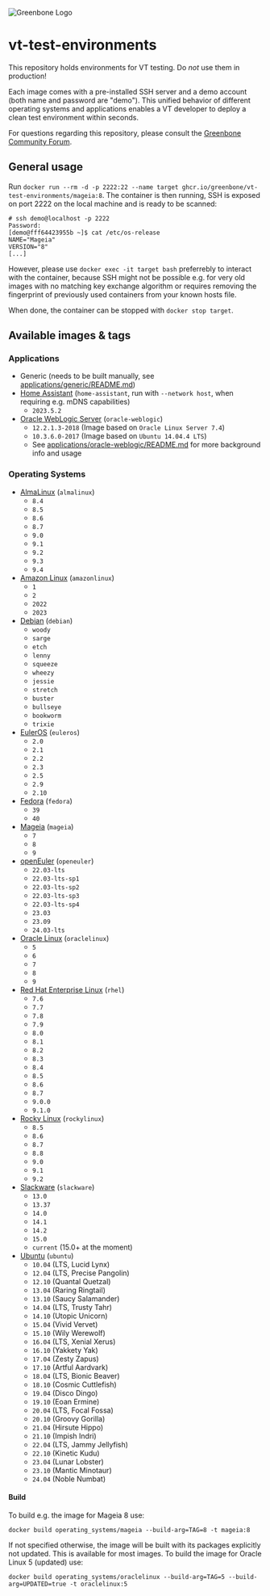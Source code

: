![Greenbone Logo](https://www.greenbone.net/wp-content/uploads/gb_new-logo_horizontal_rgb_small.png)

# vt-test-environments

This repository holds environments for VT testing. Do _not_ use them in production!

Each image comes with a pre-installed SSH server and a demo account (both name and password are "demo"). This unified behavior of different operating systems and applications enables a VT developer to deploy a clean test environment within seconds.

For questions regarding this repository, please consult the [Greenbone Community Forum](https://forum.greenbone.net/).

## General usage

Run `docker run --rm -d -p 2222:22 --name target ghcr.io/greenbone/vt-test-environments/mageia:8`. The container is then running, SSH is exposed on port 2222 on the local machine and is ready to be scanned:

```
# ssh demo@localhost -p 2222
Password: 
[demo@fff64423955b ~]$ cat /etc/os-release 
NAME="Mageia"
VERSION="8"
[...]
```

However, please use `docker exec -it target bash` preferrebly to interact with the container, because SSH might not be possible e.g. for very old images with no matching key exchange algorithm or requires removing the fingerprint of previously used containers from your known hosts file.

When done, the container can be stopped with `docker stop target`.

## Available images & tags

### Applications

- Generic (needs to be built manually, see [applications/generic/README.md](applications/generic/README.md))
- [Home Assistant](https://ghcr.io/greenbone/vt-test-environments/home-assistant) (`home-assistant`, run with `--network host`, when requiring e.g. mDNS capabilities)
  - `2023.5.2`
- [Oracle WebLogic Server](https://ghcr.io/greenbone/vt-test-environments/oracle-weblogic) (`oracle-weblogic`)
  - `12.2.1.3-2018` (Image based on `Oracle Linux Server 7.4`)
  - `10.3.6.0-2017` (Image based on `Ubuntu 14.04.4 LTS`)
  - See [applications/oracle-weblogic/README.md](applications/oracle-weblogic/README.md) for more background info and usage

### Operating Systems

- [AlmaLinux](https://ghcr.io/greenbone/vt-test-environments/almalinux) (`almalinux`)
  - `8.4`
  - `8.5`
  - `8.6`
  - `8.7`
  - `9.0`
  - `9.1`
  - `9.2`
  - `9.3`
  - `9.4`
- [Amazon Linux](https://ghcr.io/greenbone/vt-test-environments/amazonlinux) (`amazonlinux`)
  - `1`
  - `2`
  - `2022`
  - `2023`
- [Debian](https://ghcr.io/greenbone/vt-test-environments/debian) (`debian`)
  - `woody`
  - `sarge`
  - `etch`
  - `lenny`
  - `squeeze`
  - `wheezy`
  - `jessie`
  - `stretch`
  - `buster`
  - `bullseye`
  - `bookworm`
  - `trixie`
- [EulerOS](https://ghcr.io/greenbone/vt-test-environments/euleros) (`euleros`)
  - `2.0`
  - `2.1`
  - `2.2`
  - `2.3`
  - `2.5`
  - `2.9`
  - `2.10`
- [Fedora](https://ghcr.io/greenbone/vt-test-environments/fedora) (`fedora`)
  - `39`
  - `40`
- [Mageia](https://ghcr.io/greenbone/vt-test-environments/mageia) (`mageia`)
  - `7`
  - `8`
  - `9`
- [openEuler](https://ghcr.io/greenbone/vt-test-environments/openeuler) (`openeuler`)
  - `22.03-lts`
  - `22.03-lts-sp1`
  - `22.03-lts-sp2`
  - `22.03-lts-sp3`
  - `22.03-lts-sp4`
  - `23.03`
  - `23.09`
  - `24.03-lts`
- [Oracle Linux](https://ghcr.io/greenbone/vt-test-environments/oraclelinux) (`oraclelinux`)
  - `5`
  - `6`
  - `7`
  - `8`
  - `9`
- [Red Hat Enterprise Linux](https://ghcr.io/greenbone/vt-test-environments/rhel) (`rhel`)
  - `7.6`
  - `7.7`
  - `7.8`
  - `7.9`
  - `8.0`
  - `8.1`
  - `8.2`
  - `8.3`
  - `8.4`
  - `8.5`
  - `8.6`
  - `8.7`
  - `9.0.0`
  - `9.1.0`
- [Rocky Linux](https://ghcr.io/greenbone/vt-test-environments/rockylinux) (`rockylinux`)
  - `8.5`
  - `8.6`
  - `8.7`
  - `8.8`
  - `9.0`
  - `9.1`
  - `9.2`
- [Slackware](https://ghcr.io/greenbone/vt-test-environments/slackware) (`slackware`)
  - `13.0`
  - `13.37`
  - `14.0`
  - `14.1`
  - `14.2`
  - `15.0`
  - `current` (15.0+ at the moment)
- [Ubuntu](https://ghcr.io/greenbone/vt-test-environments/ubuntu) (`ubuntu`)
  - `10.04` (LTS, Lucid Lynx)
  - `12.04` (LTS, Precise Pangolin)
  - `12.10` (Quantal Quetzal)
  - `13.04` (Raring Ringtail)
  - `13.10` (Saucy Salamander)
  - `14.04` (LTS, Trusty Tahr)
  - `14.10` (Utopic Unicorn)
  - `15.04` (Vivid Vervet)
  - `15.10` (Wily Werewolf)
  - `16.04` (LTS, Xenial Xerus)
  - `16.10` (Yakkety Yak)
  - `17.04` (Zesty Zapus)
  - `17.10` (Artful Aardvark)
  - `18.04` (LTS, Bionic Beaver)
  - `18.10` (Cosmic Cuttlefish)
  - `19.04` (Disco Dingo)
  - `19.10` (Eoan Ermine)
  - `20.04` (LTS, Focal Fossa)
  - `20.10` (Groovy Gorilla)
  - `21.04` (Hirsute Hippo)
  - `21.10` (Impish Indri)
  - `22.04` (LTS, Jammy Jellyfish)
  - `22.10` (Kinetic Kudu)
  - `23.04` (Lunar Lobster)
  - `23.10` (Mantic Minotaur)
  - `24.04` (Noble Numbat)

#### Build

To build e.g. the image for Mageia 8 use:

```
docker build operating_systems/mageia --build-arg=TAG=8 -t mageia:8
```

If not specified otherwise, the image will be built with its packages explicitly not updated. This is available for most images. To build the image for Oracle Linux 5 (updated) use:

```
docker build operating_systems/oraclelinux --build-arg=TAG=5 --build-arg=UPDATED=true -t oraclelinux:5
```
